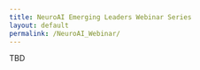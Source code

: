 ```yaml
---
title: NeuroAI Emerging Leaders Webinar Series
layout: default
permalink: /NeuroAI_Webinar/
---
```


TBD

